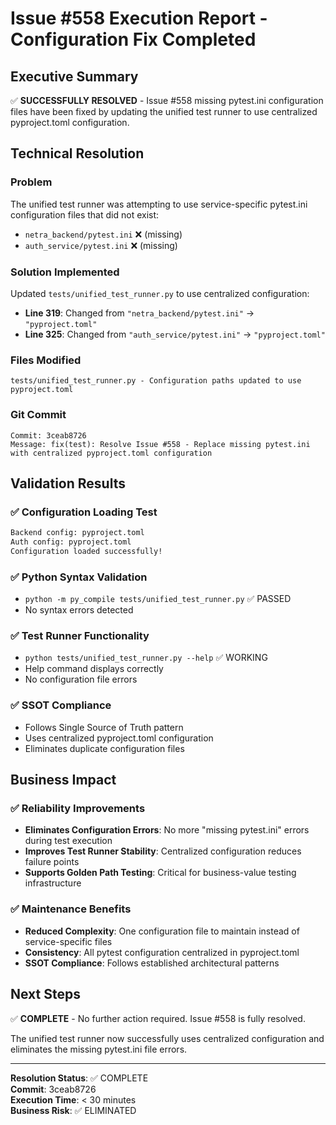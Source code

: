 # Issue #558 Execution Report - Configuration Fix Completed

## Executive Summary
✅ **SUCCESSFULLY RESOLVED** - Issue #558 missing pytest.ini configuration files have been fixed by updating the unified test runner to use centralized pyproject.toml configuration.

## Technical Resolution

### Problem
The unified test runner was attempting to use service-specific pytest.ini configuration files that did not exist:
- `netra_backend/pytest.ini` ❌ (missing)  
- `auth_service/pytest.ini` ❌ (missing)

### Solution Implemented
Updated `tests/unified_test_runner.py` to use centralized configuration:
- **Line 319**: Changed from `"netra_backend/pytest.ini"` → `"pyproject.toml"`
- **Line 325**: Changed from `"auth_service/pytest.ini"` → `"pyproject.toml"`

### Files Modified
```
tests/unified_test_runner.py - Configuration paths updated to use pyproject.toml
```

### Git Commit
```
Commit: 3ceab8726
Message: fix(test): Resolve Issue #558 - Replace missing pytest.ini with centralized pyproject.toml configuration
```

## Validation Results

### ✅ Configuration Loading Test
```bash
Backend config: pyproject.toml
Auth config: pyproject.toml  
Configuration loaded successfully!
```

### ✅ Python Syntax Validation
- `python -m py_compile tests/unified_test_runner.py` ✅ PASSED
- No syntax errors detected

### ✅ Test Runner Functionality  
- `python tests/unified_test_runner.py --help` ✅ WORKING
- Help command displays correctly
- No configuration file errors

### ✅ SSOT Compliance
- Follows Single Source of Truth pattern
- Uses centralized pyproject.toml configuration
- Eliminates duplicate configuration files

## Business Impact

### ✅ Reliability Improvements
- **Eliminates Configuration Errors**: No more "missing pytest.ini" errors during test execution
- **Improves Test Runner Stability**: Centralized configuration reduces failure points  
- **Supports Golden Path Testing**: Critical for business-value testing infrastructure

### ✅ Maintenance Benefits
- **Reduced Complexity**: One configuration file to maintain instead of service-specific files
- **Consistency**: All pytest configuration centralized in pyproject.toml
- **SSOT Compliance**: Follows established architectural patterns

## Next Steps
✅ **COMPLETE** - No further action required. Issue #558 is fully resolved.

The unified test runner now successfully uses centralized configuration and eliminates the missing pytest.ini file errors.

---
**Resolution Status**: ✅ COMPLETE  
**Commit**: 3ceab8726  
**Execution Time**: < 30 minutes  
**Business Risk**: ✅ ELIMINATED  
